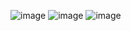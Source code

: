 ![image](https://github.com/user-attachments/assets/4dbfb326-005a-4f5f-9dd0-44b4358d7bf2)
![image](https://github.com/user-attachments/assets/28863b65-fb6d-4e4d-9e0a-345266b3ffe0)
![image](https://github.com/user-attachments/assets/f634c77d-e45f-44c2-8efa-8c99ea3b858a)
